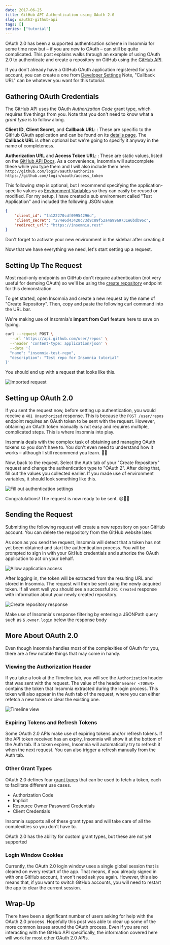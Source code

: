 ```yaml
---
date: 2017-06-25
title: GitHub API Authentication using OAuth 2.0
slug: oauth2-github-api
tags: []
series: ["tutorial"]
---
```


OAuth 2.0 has been a supported authentication scheme in Insomnia for some time now but – if
you are new to OAuth – can still be quite complicated.
This post explains walks through an example of using OAuth 2.0 to authenticate and create a 
repository on GitHub using the [GitHub API](https://developer.github.com/v3/).

<p class="notice info">
If you don't already have a GitHub OAuth application registered for your account, you can
create a one from <a href="https://github.com/settings/developers">Developer Settings</a>
Note, "Callback URL" can be whatever you want for this tutorial.
</p>

## Gathering OAuth Credentials 

The GitHub API uses the OAuth _Authorization Code_ grant type, which requires five things
from you. Note that you don't need to know what a _grant type_ is to follow along.

**Client ID**, **Client Secret**, and **Callback URL**:
: These are specific to the GitHub OAuth application and can be found on its 
  [details page](https://github.com/settings/developers). The **Callback URL** is often
  optional but we're going to specify it anyway in the name of completeness.

**Authorization URL** and **Access Token URL**:
: These are static values, listed on the [GitHub API Docs](https://developer.github.com/apps/building-integrations/setting-up-and-registering-oauth-apps/about-authorization-options-for-oauth-apps/).
  As a convenience, Insomnia will autocomplete these while you type them and I will also include
  them here: <br>
  `http://github.com/login/oauth/authorize` <br>
  `https://github.com/login/oauth/access_token`

This following step is optional, but I recommend specifying the application-specific values 
as [Environment Variables](/documentation/environment-variables/) so they can easily be reused 
or modified. For my setup, I have created a sub environment called "Test Application" and included
the following JSON value:

```json
{
	"client_id": "fa122270cdf09954296d",
	"client_secret": "274e6d43420c73d9c89f52a4a99a9731e6bdb96c",
	"redirect_url": "https://insomnia.rest"
}
```

<p class="notice warn">
Don't forget to activate your new environment in the sidebar after creating it
</p>

Now that we have everything we need, let's start setting up a request.

## Setting Up The Request

Most read-only endpoints on GitHub don't require authentication (not very useful for
demoing OAuth) so we'll be using the 
[create repository](https://developer.github.com/v3/repos/#create) endpoint for this 
demonstration. 

To get started, open Insomnia and create a new request by the name of "Create Repository". 
Then, copy and paste the following curl command into the URL bar. 

<p class="notice info">
We're making use of Insomnia's <strong>import from Curl</strong> feature here to 
save on typing.
</p>

```bash
curl --request POST \
  --url 'https://api.github.com/user/repos' \
  --header 'content-type: application/json' \
  --data '{
  "name": "insomnia-test-repo",
  "description": "Test repo for Insomnia tutorial"
}'
```

You should end up with a request that looks like this.

![Imported request](/images/blog/github-oauth/request.png)

## Setting up OAuth 2.0

If you sent the request now, before setting up authentication, you would receive a 
`401 Unauthorized` response. This is because the `POST /user/repos` endpoint requires 
an OAuth token to be sent with the request. However, obtaining an OAuth token manually is not
easy and requires multiple, complicated steps. This is where Insomnia into play. 

Insomnia deals with the complex task of obtaining and managing OAuth tokens so you don't
have to. You don't even need to understand how it works – although I still recommend you learn. 👩‍💻

Now, back to the request. Select the Auth tab of your "Create Repository" request and change 
the authentication type to "OAuth 2". After doing that, fill out the values you collected earlier.
If you made use of environment variables, it should look something like this.

![Fill out authentication settings](/images/blog/github-oauth/authentication-settings.png)

Congratulations! The request is now ready to be sent. 😄👏🤖

## Sending the Request

<p class="notice warn">
Submitting the following request will create a new repository on your GitHub account. You can
delete the respository from the GitHub website later.
</p>

As soon as you send the request, Insomnia will detect that a token has not yet been obtained and
start the authentication process. You will be prompted to sign in with your GitHub 
credentials and authorize the OAuth application to act on your behalf.

![Allow application access](/images/blog/github-oauth/authorize.png)

After logging in, the token will be extracted from the resulting URL and stored in Insomnia.
The request will then be sent using the newly acquired token. If all went well
you should see a successful `201 Created` response with information about your newly
created repository.

![Create repository response](/images/blog/github-oauth/response.png)

<p class="notice info">
Make use of Insomnia's response filtering by entering a JSONPath query such as
<code>$.owner.login</code> below the response body
</p>

## More About OAuth 2.0

Even though Insomnia handles most of the complexities of OAuth for you, there are a 
few notable things that may come in handy.

### Viewing the Authorization Header

If you take a look at the Timeline tab, you will see the `Authorization` header that
was sent with the request. The value of the header `Bearer <TOKEN>` contains the token that
Insomnia extracted during the login process. This token will also appear in the Auth
tab of the request, where you can either refetch a new token or clear the existing one.

![Timeline view](/images/blog/github-oauth/timeline.png)

### Expiring Tokens and Refresh Tokens

Some OAuth 2.0 APIs make use of expiring tokens and/or refresh tokens. If the API token
received has an expiry, Insomnia will show it at the bottom of the Auth tab. If a token expires,
Insomnia will automatically try to refresh it when the next request. You can also trigger a
refresh manually from the Auth tab.

### Other Grant Types

OAuth 2.0 defines four [grant types](https://tools.ietf.org/html/rfc6749#section-1.3) 
that can be used to fetch a token, each to facilitate different use cases. 

- Authorization Code 
- Implicit
- Resource Owner Password Credentials 
- Client Credentials

Insomnia supports all of these grant types and will take care of all the complexities so you
don't have to. 

<p class="notice warn">
OAuth 2.0 has the ability for custom grant types, but these are not 
yet supported
</p>

### Login Window Cookies

Currently, the OAuth 2.0 login window uses a single global session that is cleared on every
restart of the app. That means, if you already signed in with one GitHub account, it won't need
ask you again. However, this also means that, if you want to switch GitHub accounts, you will 
need to restart the app to clear the current session.

## Wrap-Up

There have been a significant number of users asking for help with the OAuth 2.0 process. 
Hopefully this post was able to clear up some of the more common issues around the OAuth process. 
Even if you are not interacting with the GitHub API specifically, the information covered 
here will work for most other OAuth 2.0 APIs.
